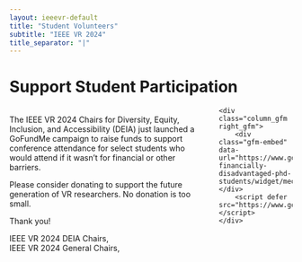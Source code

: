 ```yaml
---
layout: ieeevr-default
title: "Student Volunteers"
subtitle: "IEEE VR 2024"
title_separator: "|"
---
```

<script type="text/javascript">
    $(document).ready(function(){
		var email = ""; 
		var domain = "ieeevr.org"; 

	    email = "deia2024"; 		
		$(".deia2024").html("<span class='text-nowrap'><a href=javascript:location='" + "mail" + "to:" + email + "@" + domain + "'><i class='fas fa-fw fa-envelope-square emailIcon' style=''></i><i class='emailText'>" + email + "@" + domain + "</a></i></span>");            

        
	    email = "general2024"; 		
		$(".general2024").html("<span class='text-nowrap'><a href=javascript:location='" + "mail" + "to:" + email + "@" + domain + "'><i class='fas fa-fw fa-envelope-square emailIcon' style=''></i><i class='emailText'>" + email + "@" + domain + "</a></i></span>");       
	});
</script>

<style>
    .column_gfm {
        float: left;
    }

    .left_gfm {
        width: 70%;
        padding-right: 20px;
    }

    .right_gfm {
        width: 30%;
    }

    .row_gfm:after {
        content: "";
        display: table;
        clear: both;
    }   
</style>

<h1>Support Student Participation</h1>
<div class="row_gfm">
    <div class="column_gfm left_gfm">            
        <p>
            The IEEE VR 2024 Chairs for Diversity, Equity, Inclusion, and Accessibility (DEIA) just launched a GoFundMe campaign to raise funds to support conference attendance for select students who would attend if it wasn’t for financial or other barriers.
        </p>
        <p>
            Please consider donating to support the future generation of VR researchers. No donation is too small.
        </p>
        <p>
        Thank you!
        </p>
        <p>
        IEEE VR 2024 DEIA Chairs, <span class="deia2024"></span><br />
        IEEE VR 2024 General Chairs, <span class="general2024"></span>
        </p> 
    </div> 

    <div class="column_gfm right_gfm">
        <div class="gfm-embed" data-url="https://www.gofundme.com/f/help-financially-disadvantaged-phd-students/widget/medium"></div>
        <script defer src="https://www.gofundme.com/static/js/embed.js"></script> 
    </div>
</div>

